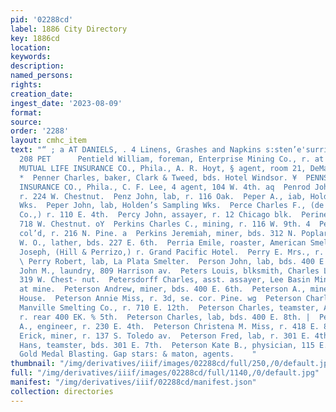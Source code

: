 ```yaml
---
pid: '02288cd'
label: 1886 City Directory
key: 1886cd
location: 
keywords: 
description: 
named_persons: 
rights: 
creation_date: 
ingest_date: '2023-08-09'
format: 
source: 
order: '2288'
layout: cmhc_item
text: "“ ; a AT DANIELS, . 4 Linens, Grashes and Napkins s:sten’e'surrirs. {  PEN
  208 PET      Pentield William, foreman, Enterprise Mining Co., r. at mines. -4  PENN
  MUTUAL LIFE INSURANCE CO., Phila., A. R. Hoyt, § agent, room 21, DeMaineville blk.
  *  Penner Charles, baker, Clark & Tweed, bds. Hotel Windsor. ¥  PENNSYLVANIA FIRE
  INSURANCE CO., Phila., C. F. Lee, 4 agent, 104 W. 4th. aq  Penrod John, furnaceman,
  r. 224 W. Chestnut.  Penz John, lab, r. 116 Oak.  Peper A., iab, Holden’s Sampling
  Wks.  Peper John, lab, Holden’s Sampling Wks.  Perce Charles F., (de Morambert &
  Co.,) r. 110 E. 4th.  Percy John, assayer, r. 12 Chicago blk.  Perine Henry, r.
  718 W. Chestnut. oY  Perkins Charles C., mining, r. 116 W. 9th. 4  Perkins Ida Miss,
  col’d, r. 216 N. Pine. a  Perkins Jeremiah, miner, bds. 312 N. Poplar.  Perkins
  W. O., lather, bds. 227 E. 6th.  Perria Emile, roaster, American Smelter.  Perrizo
  Joseph, (Hill & Perrizo,) r. Grand Pacific Hotel.  Perry E. Mrs., r. 417 E. 6th.
  \ Perry Robert, lab, La Plata Smelter.  Person John, lab, bds. 400 E. 8th.  Pestana
  John M., laundry, 809 Harrison av.  Peters Louis, blksmith, Charles Leitzmann, r.
  319 W. Chest- nut.  Petersdorff Charles, asst. assayer, Lee Basin Mining Co., r.
  at mine.  Peterson Andrew, miner, bds. 400 E. 6th.  Peterson A., miner, bds. Washington
  House.  Peterson Annie Miss, r. 3d, se. cor. Pine. wg  Peterson Charles, tapper,
  Manville Smelting Co., r. 710 E. 12th.  Peterson Charles, teamster, Amos Henderson,
  r. rear 400 EK. % 5th.  Peterson Charles, lab, bds. 400 E. 8th. |  Peterson Charles
  A., engineer, r. 230 E. 4th.  Peterson Christena M. Miss, r. 418 E. 8th.  Peterson
  Erick, miner, r. 137 S. Toledo av.  Peterson Fred, lab, r. 301 E. 4th.  Peterson
  Hans, teamster, bds. 301 E. 7th.  Peterson Kate B., physician, 115 E. 6th.  The
  Gold Medal Blasting. Gap stars: & maton, agents.    "
thumbnail: "/img/derivatives/iiif/images/02288cd/full/250,/0/default.jpg"
full: "/img/derivatives/iiif/images/02288cd/full/1140,/0/default.jpg"
manifest: "/img/derivatives/iiif/02288cd/manifest.json"
collection: directories
---
```

